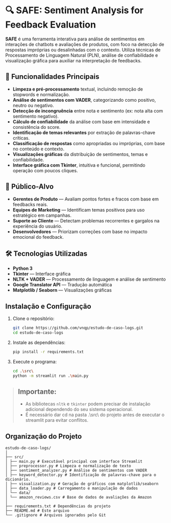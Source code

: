 # 🔍 SAFE: Sentiment Analysis for Feedback Evaluation

**SAFE** é uma ferramenta interativa para análise de sentimentos em interações de chatbots e avaliações de produtos, com foco na detecção de respostas impróprias ou desalinhadas com o contexto. Utiliza técnicas de Processamento de Linguagem Natural (PLN), análise de confiabilidade e visualização gráfica para auxiliar na interpretação de feedbacks.

## 🧠 Funcionalidades Principais

- **Limpeza e pré-processamento** textual, incluindo remoção de stopwords e normalização.
- **Análise de sentimentos com VADER**, categorizando como positivo, neutro ou negativo.
- **Detecção de incongruência** entre nota e sentimento (ex: nota alta com sentimento negativo).
- **Cálculo de confiabilidade** da análise com base em intensidade e consistência do score.
- **Identificação de temas relevantes** por extração de palavras-chave críticas.
- **Classificação de respostas** como apropriadas ou impróprias, com base no conteúdo e contexto.
- **Visualizações gráficas** da distribuição de sentimentos, temas e confiabilidade.
- **Interface gráfica com Tkinter**, intuitiva e funcional, permitindo operação com poucos cliques.

## 🎯 Público-Alvo

- **Gerentes de Produto** — Avaliam pontos fortes e fracos com base em feedbacks reais.
- **Equipes de Marketing** — Identificam temas positivos para uso estratégico em campanhas.
- **Suporte ao Cliente** — Detectam problemas recorrentes e gargalos na experiência do usuário.
- **Desenvolvedores** — Priorizam correções com base no impacto emocional do feedback.

## 🛠️ Tecnologias Utilizadas

- **Python 3**
- **Tkinter** — Interface gráfica
- **NLTK + VADER** — Processamento de linguagem e análise de sentimento
- **Google Translator API** — Tradução automática
- **Matplotlib / Seaborn** — Visualizações gráficas

## Instalação e Configuração

1. Clone o repositório:

   ```bash
   git clone https://github.com/vnqp/estudo-de-caso-logs.git
   cd estudo-de-caso-logs
   ```

2. Instale as dependências:

   ```bash
   pip install -r requirements.txt
   ```

3. Execute o programa:

   ```bash
   cd .\src\
   python -m streamlit run .\main.py
   ```

> ## **Importante:** 
> - As bibliotecas `nltk` e `tkinter` podem precisar de instalação adicional dependendo do seu sistema operacional.
> - É necessário dar cd na pasta .\src\ do projeto antes de executar o streamlit para evitar conflitos.

## Organização do Projeto

```
estudo-de-caso-logs/
│
├── src/
│ ├── main.py # Executável principal com interface Streamlit
│ ├── preprocessor.py # Limpeza e normalização de texto
│ ├── sentiment_analyzer.py # Análise de sentimentos com VADER
│ ├── keyword_detector.py # Identificação de palavras-chave para o dicionário.
│ ├── visualization.py # Geração de gráficos com matplotlib/seaborn
│ ├── data_loader.py # Carregamento e manipulação de dados
│ └── data/
│ └── amazon_reviews.csv # Base de dados de avaliações da Amazon
│
├── requirements.txt # Dependências do projeto
├── README.md # Este arquivo
└── .gitignore # Arquivos ignorados pelo Git
```

